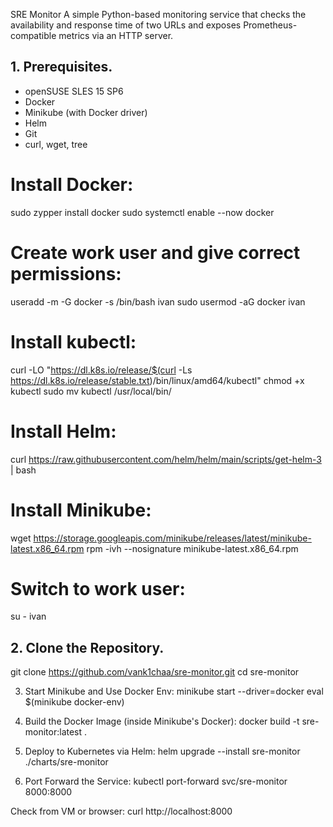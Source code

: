 SRE Monitor
A simple Python-based monitoring service that checks the availability and response time of two URLs and exposes Prometheus-compatible metrics via an HTTP server.


## 1. Prerequisites.

- openSUSE SLES 15 SP6
- Docker
- Minikube (with Docker driver)
- Helm
- Git
- curl, wget, tree
  

# Install Docker:
sudo zypper install docker
sudo systemctl enable --now docker

# Create work user and give correct permissions:
useradd -m -G docker -s /bin/bash ivan
sudo usermod -aG docker ivan

# Install kubectl:
curl -LO "https://dl.k8s.io/release/$(curl -Ls https://dl.k8s.io/release/stable.txt)/bin/linux/amd64/kubectl"
chmod +x kubectl
sudo mv kubectl /usr/local/bin/

# Install Helm:
curl https://raw.githubusercontent.com/helm/helm/main/scripts/get-helm-3 | bash

# Install Minikube:
wget https://storage.googleapis.com/minikube/releases/latest/minikube-latest.x86_64.rpm
rpm -ivh --nosignature minikube-latest.x86_64.rpm

# Switch to work user:
su - ivan

## 2. Clone the Repository.

git clone https://github.com/vank1chaa/sre-monitor.git
cd sre-monitor

3. Start Minikube and Use Docker Env:
minikube start --driver=docker
eval $(minikube docker-env)

4. Build the Docker Image (inside Minikube's Docker):
docker build -t sre-monitor:latest .

5. Deploy to Kubernetes via Helm:
helm upgrade --install sre-monitor ./charts/sre-monitor

6. Port Forward the Service:
kubectl port-forward svc/sre-monitor 8000:8000

Check from VM or browser:
curl http://localhost:8000
